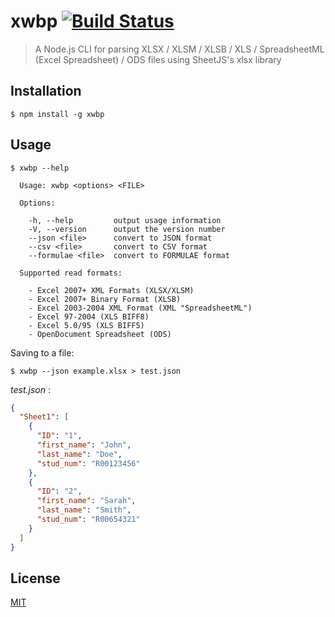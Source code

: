 # xwbp [![Build Status](https://travis-ci.org/gmontalvoriv/xwbp.svg)](https://travis-ci.org/gmontalvoriv/xwbp)

> A Node.js CLI for parsing XLSX / XLSM / XLSB / XLS / SpreadsheetML (Excel Spreadsheet) / ODS files using SheetJS's xlsx library

## Installation

```
$ npm install -g xwbp
```

## Usage

```
$ xwbp --help

  Usage: xwbp <options> <FILE>

  Options:

    -h, --help         output usage information
    -V, --version      output the version number
    --json <file>      convert to JSON format
    --csv <file>       convert to CSV format
    --formulae <file>  convert to FORMULAE format

  Supported read formats:

    - Excel 2007+ XML Formats (XLSX/XLSM)
    - Excel 2007+ Binary Format (XLSB)
    - Excel 2003-2004 XML Format (XML "SpreadsheetML")
    - Excel 97-2004 (XLS BIFF8)
    - Excel 5.0/95 (XLS BIFF5)
    - OpenDocument Spreadsheet (ODS)
```

Saving to a file:
```
$ xwbp --json example.xlsx > test.json
```

<i>test.json</i> :
```json
{
  "Sheet1": [
    {
      "ID": "1",
      "first_name": "John",
      "last_name": "Doe",
      "stud_num": "R00123456"
    },
    {
      "ID": "2",
      "first_name": "Sarah",
      "last_name": "Smith",
      "stud_num": "R00654321"
    }
  ]
}
```

## License

[MIT](https://github.com/gmontalvoriv/xwbp/blob/master/LICENSE)
